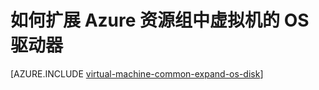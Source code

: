 <properties
   pageTitle="如何扩展 Azure 资源组中虚拟机的 OS 驱动器 | Azure"
   description="本文演示了使用 Azure Resource Manager Powershell 来扩展虚拟机 OS 驱动器大小的方法。"
   services="virtual-machines-windows"
   documentationCenter=""
   authors="kirpasingh"
   manager="roshar"
   editor=""
   tags="azure-resource-manager"/>

<tags
   ms.service="virtual-machines-windows"
   ms.devlang="na"
   ms.topic="article"
   ms.tgt_pltfrm="vm-windows"
   ms.workload="infrastructure-services"
   ms.date="10/18/2016"
   wacn.date="12/30/2016"
   ms.author="kirpas"/>

# 如何扩展 Azure 资源组中虚拟机的 OS 驱动器

[AZURE.INCLUDE [virtual-machine-common-expand-os-disk](../../includes/virtual-machines-common-expand-os-disk.md)]

<!---HONumber=Mooncake_Quality_Review_1202_2016-->